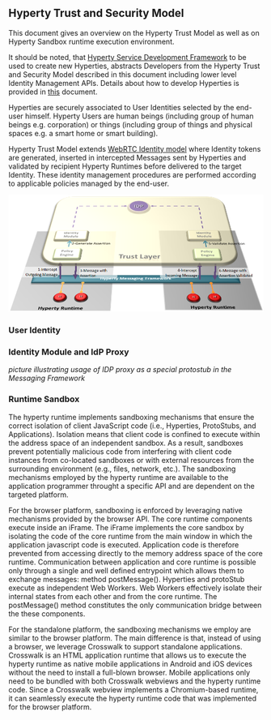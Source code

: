 Hyperty Trust and Security Model
--------------------------------

This document gives an overview on the Hyperty Trust Model as well as on Hyperty Sandbox runtime execution environment.

It should be noted, that [Hyperty Service Development Framework](development-of-hyperties.md) to be used to create new Hyperties, abstracts Developers from the Hyperty Trust and Security Model described in this document including lower level Identity Management APIs. Details about how to develop Hyperties is provided in [this](development-of-hyperties.md) document.

Hyperties are securely associated to User Identities selected by the end-user himself. Hyperty Users are human beings (including group of human beings e.g. corporation) or things (including group of things and physical spaces e.g. a smart home or smart building).

Hyperty Trust Model extends [WebRTC Identity model](https://w3c.github.io/webrtc-pc/#sec.identity-proxy) where Identity tokens are generated, inserted in intercepted Messages sent by Hyperties and validated by recipient Hyperty Runtimes before delivered to the target Identity. These identity management procedures are performed according to applicable policies managed by the end-user.

![Hyperty Trust Management](hyperty-trust-management.png)

### User Identity

### Identity Module and IdP Proxy

*picture illustrating usage of IDP proxy as a special protostub in the Messaging Framework*

### Runtime Sandbox

The hyperty runtime implements sandboxing mechanisms that ensure the correct isolation of client JavaScript code (i.e., Hyperties, ProtoStubs, and Applications). Isolation means that client code is confined to execute within the address space of an independent sandbox. As a result, sandboxes prevent potentially malicious code from interfering with client code instances from co-located sandboxes or with external resources from the surrounding environment (e.g., files, network, etc.). The sandboxing mechanisms employed by the hyperty runtime are available to the application programmer throught a specific API and are dependent on the targeted platform.

For the browser platform, sandboxing is enforced by leveraging native mechanisms provided by the browser API. The core runtime components execute inside an iFrame. The iFrame implements the core sandbox by isolating the code of the core runtime from the main window in which the application javascript code is executed. Application code is therefore prevented from accessing directly to the memory address space of the core runtime. Communication between application and core runtime is possible only through a single and well defined entrypoint which allows them to exchange messages: method postMessage(). Hyperties and protoStub execute as independent Web Workers. Web Workers effectively isolate their internal states from each other and from the core runtime. The postMessage() method constitutes the only communication bridge between the these components.

For the standalone platform, the sandboxing mechanisms we employ are similar to the browser platform. The main difference is that, instead of using a browser, we leverage Crosswalk to support standalone applications. Crosswalk is an HTML application runtime that allows us to execute the hyperty runtime as native mobile applications in Android and iOS devices without the need to install a full-blown browser. Mobile applications only need to be bundled with both Crosswalk webviews and the hyperty runtime code. Since a Crosswalk webview implements a Chromium-based runtime, it can seamlessly execute the hyperty runtime code that was implemented for the browser platform.
